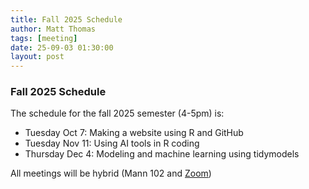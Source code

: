 ```yaml
---
title: Fall 2025 Schedule
author: Matt Thomas
tags: [meeting]
date: 25-09-03 01:30:00
layout: post
--- 
```


### Fall 2025 Schedule

The schedule for the fall 2025 semester (4-5pm) is:

* Tuesday Oct 7: Making a website using R and GitHub
* Tuesday Nov 11: Using AI tools in R coding
* Thursday Dec 4: Modeling and machine learning using tidymodels

All meetings will be hybrid (Mann 102 and [Zoom](https://cornell.zoom.us/j/98378111183?pwd=Gjl70rmk7aBSonEd9V0lAgJq9TQ8oL.1))

